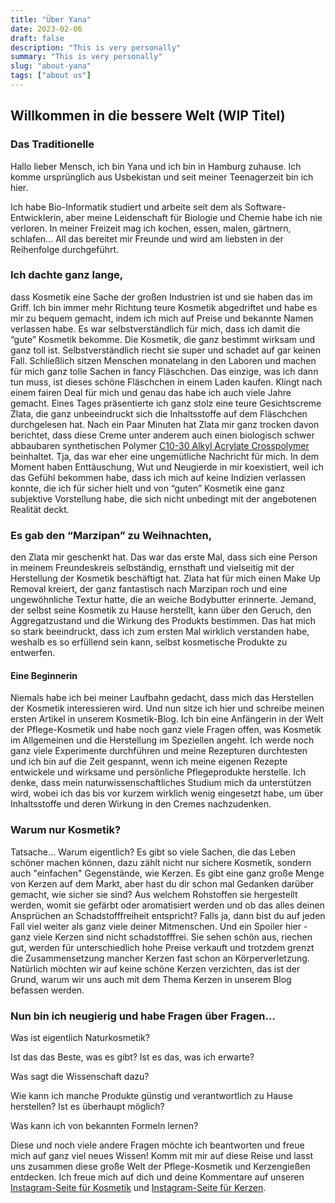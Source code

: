 ```yaml
---
title: "Über Yana"
date: 2023-02-06
draft: false
description: "This is very personally"
summary: "This is very personally"
slug: "about-yana"
tags: ["about us"]
---
```


## Willkommen in die bessere Welt (WIP Titel)

### Das Traditionelle

Hallo lieber Mensch, ich bin Yana und ich bin in Hamburg zuhause. Ich komme ursprünglich aus Usbekistan und seit meiner
Teenagerzeit bin ich hier.

Ich habe Bio-Informatik studiert und arbeite seit dem als Software-Entwicklerin, aber meine Leidenschaft für Biologie
und Chemie habe ich nie verloren.
In meiner Freizeit mag ich kochen, essen, malen, gärtnern, schlafen… All das bereitet mir Freunde und wird am liebsten
in der Reihenfolge durchgeführt.

### Ich dachte ganz lange,

dass Kosmetik eine Sache der großen Industrien ist und sie haben das im Griff. Ich bin immer mehr Richtung teure
Kosmetik abgedriftet und habe es mir zu bequem gemacht, indem ich mich auf Preise und bekannte Namen verlassen habe.
Es war selbstverständlich für mich, dass ich damit die “gute” Kosmetik bekomme. Die Kosmetik, die ganz bestimmt wirksam
und ganz toll ist. Selbstverständlich riecht sie super und schadet auf gar keinen Fall.
Schließlich sitzen Menschen monatelang in den Laboren und machen für mich ganz tolle Sachen in fancy Fläschchen.
Das einzige, was ich dann tun muss, ist dieses schöne Fläschchen in einem Laden kaufen. Klingt nach einem fairen
Deal für mich und genau das habe ich auch viele Jahre gemacht. Eines Tages präsentierte ich ganz stolz eine teure
Gesichtscreme Zlata, die ganz unbeeindruckt sich die
Inhaltsstoffe auf dem Fläschchen durchgelesen hat. Nach ein Paar Minuten hat Zlata mir ganz trocken
davon berichtet, dass diese Creme unter anderem auch einen biologisch schwer abbaubaren synthetischen Polymer
[C10-30 Alkyl Acrylate Crosspolymer](https://www.greenpeace.de/biodiversitaet/meere/meeresschutz/gefahr-kleingedruckten)
beinhaltet. Tja, das war eher eine ungemütliche Nachricht für mich. In dem Moment haben Enttäuschung, Wut und Neugierde
in mir koexistiert, weil ich das Gefühl bekommen habe, dass ich mich auf keine Indizien verlassen konnte, die ich für
sicher hielt und von “guten” Kosmetik eine ganz subjektive Vorstellung habe, die sich nicht unbedingt mit der
angebotenen
Realität deckt.

### Es gab den “Marzipan” zu Weihnachten,

den Zlata mir geschenkt hat. Das war das erste Mal, dass sich eine Person in meinem Freundeskreis selbständig, ernsthaft
und vielseitig mit der Herstellung der Kosmetik beschäftigt hat. Zlata hat für mich einen Make Up Removal kreiert, der
ganz fantastisch nach Marzipan roch und eine ungewöhnliche Textur hatte, die an weiche Bodybutter erinnerte. Jemand, der
selbst seine Kosmetik zu Hause herstellt, kann über den Geruch, den Aggregatzustand und die Wirkung des Produkts
bestimmen. Das hat mich so stark beeindruckt, dass ich zum ersten Mal wirklich verstanden habe, weshalb es so erfüllend
sein kann, selbst kosmetische Produkte zu entwerfen.

#### Eine Beginnerin

Niemals habe ich bei meiner Laufbahn gedacht, dass mich das Herstellen der Kosmetik interessieren wird. Und nun sitze
ich hier und schreibe meinen ersten Artikel in unserem Kosmetik-Blog.
Ich bin eine Anfängerin in der Welt der Pflege-Kosmetik und habe noch ganz viele Fragen offen, was Kosmetik im
Allgemeinen und die Herstellung im Speziellen angeht. Ich werde noch ganz viele Experimente durchführen und meine
Rezepturen durchtesten und ich bin auf die Zeit gespannt, wenn ich meine eigenen Rezepte entwickele und wirksame und
persönliche Pflegeprodukte herstelle. Ich denke, dass mein naturwissenschaftliches Studium mich da unterstützen wird,
wobei ich das bis vor kurzem wirklich wenig eingesetzt habe, um über Inhaltsstoffe und deren Wirkung in den Cremes
nachzudenken.

### Warum nur Kosmetik?

Tatsache... Warum eigentlich? Es gibt so viele Sachen, die das Leben schöner machen können, dazu zählt nicht nur sichere
Kosmetik, sondern auch "einfachen" Gegenstände, wie Kerzen. Es gibt eine ganz große Menge von Kerzen auf dem Markt, aber
hast
du dir schon mal Gedanken darüber gemacht, wie sicher sie sind? Aus welchem Rohstoffen sie hergestellt werden, womit sie
gefärbt oder aromatisiert werden und ob das alles deinen Ansprüchen an Schadstofffreiheit entspricht? Falls ja, dann
bist
du auf jeden Fall viel weiter als ganz viele deiner Mitmenschen. Und ein Spoiler hier -
ganz viele Kerzen sind nicht schadstofffrei. Sie sehen schön aus, riechen gut, werden für unterschiedlich hohe Preise
verkauft
und trotzdem grenzt die Zusammensetzung mancher Kerzen fast schon an Körperverletzung. Natürlich möchten wir auf keine
schöne Kerzen verzichten, das ist der Grund, warum wir uns auch mit dem Thema Kerzen in unserem Blog befassen werden.

### Nun bin ich neugierig und habe Fragen über Fragen…

Was ist eigentlich Naturkosmetik?

Ist das das Beste, was es gibt? Ist es das, was ich erwarte?

Was sagt die Wissenschaft dazu?

Wie kann ich manche Produkte günstig und verantwortlich zu Hause herstellen? Ist es überhaupt möglich?

Was kann ich von bekannten Formeln lernen?

Diese und noch viele andere Fragen möchte ich beantworten und freue mich auf ganz viel neues Wissen!
Komm mit mir auf diese Reise und lasst uns zusammen diese große Welt der Pflege-Kosmetik und Kerzengießen entdecken. Ich
freue mich auf dich und deine Kommentare auf unseren [Instagram-Seite für Kosmetik](https://instagram.com/mix_with_us)
und  [Instagram-Seite für Kerzen](https://instagram.com/mix_with_us_candles).

